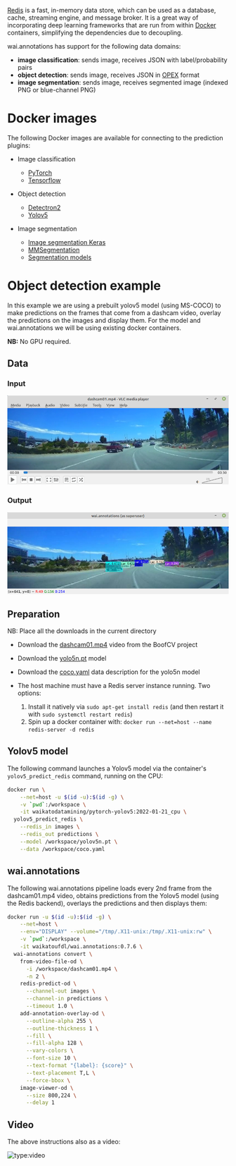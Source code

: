 [Redis](https://redis.io/) is a fast, in-memory data store, which can be used
as a database, cache, streaming engine, and message broker. It is a great way
of incorporating deep learning frameworks that are run from within 
[Docker](https://www.data-mining.co.nz/docker-for-data-scientists/) containers,
simplifying the dependencies due to decoupling. 

wai.annotations has support for the following data domains:

* **image classification**: sends image, receives JSON with label/probability pairs
* **object detection**: sends image, receives JSON in [OPEX](https://github.com/WaikatoLink2020/objdet-predictions-exchange-format) format
* **image segmentation**: sends image, receives segmented image (indexed PNG or blue-channel PNG)

# Docker images

The following Docker images are available for connecting to the prediction plugins:

* Image classification

    * [PyTorch](https://github.com/waikato-datamining/pytorch/tree/master/image-classification)
    * [Tensorflow](https://github.com/waikato-datamining/tensorflow/tree/master/image_classification)

* Object detection

    * [Detectron2](https://github.com/waikato-datamining/pytorch/tree/master/detectron2)  
    * [Yolov5](https://github.com/waikato-datamining/pytorch/tree/master/yolov5)
    
* Image segmentation

    * [Image segmentation Keras](https://github.com/waikato-datamining/tensorflow/tree/master/image-segmentation-keras)
    * [MMSegmentation](https://github.com/waikato-datamining/mmsegmentation/)
    * [Segmentation models](https://github.com/waikato-datamining/pytorch/tree/master/segmentation_models  )


# Object detection example

In this example we are using a prebuilt yolov5 model (using MS-COCO) to make predictions on the
frames that come from a dashcam video, overlay the predictions on the images and display them.
For the model and wai.annotations we will be using existing docker containers.

**NB:** No GPU required.

## Data

### Input

![dashcam raw](img/dashcam.png)

### Output

![dashcam annotated](img/dashcam_annotated.png)

## Preparation

NB: Place all the downloads in the current directory

* Download the [dashcam01.mp4](https://github.com/lessthanoptimal/BoofCV-Data/raw/15c79700a26646ed33806fe9e834e0224acb75c8/example/tracking/dashcam01.mp4) video from the BoofCV project
* Download the [yolo5n.pt](https://github.com/ultralytics/yolov5/releases/download/v6.0/yolov5n.pt) model
* Download the [coco.yaml](https://github.com/ultralytics/yolov5/blob/956be8e642b5c10af4a1533e09084ca32ff4f21f/data/coco.yaml) data description for the yolo5n model
* The host machine must have a Redis server instance running. Two options:

    1. Install it natively via `sudo apt-get install redis` (and then restart it with `sudo systemctl restart redis`)
    2. Spin up a docker container with: `docker run --net=host --name redis-server -d redis`
  

## Yolov5 model

The following command launches a Yolov5 model via the container's `yolov5_predict_redis` command,
running on the CPU: 

```bash
docker run \
    --net=host -u $(id -u):$(id -g) \
    -v `pwd`:/workspace \
    -it waikatodatamining/pytorch-yolov5:2022-01-21_cpu \
  yolov5_predict_redis \
    --redis_in images \
    --redis_out predictions \
    --model /workspace/yolov5n.pt \
    --data /workspace/coco.yaml
```

## wai.annotations

The following wai.annotations pipeline loads every 2nd frame from the dashcam01.mp4 video,
obtains predictions from the Yolov5 model (using the Redis backend), overlays the predictions
and then displays them:

```bash
docker run -u $(id -u):$(id -g) \
    --net=host \
    --env="DISPLAY" --volume="/tmp/.X11-unix:/tmp/.X11-unix:rw" \
    -v `pwd`:/workspace \
    -it waikatoufdl/wai.annotations:0.7.6 \
  wai-annotations convert \
    from-video-file-od \
      -i /workspace/dashcam01.mp4 \
      -n 2 \
    redis-predict-od \
      --channel-out images \
      --channel-in predictions \
      --timeout 1.0 \
    add-annotation-overlay-od \
      --outline-alpha 255 \
      --outline-thickness 1 \
      --fill \
      --fill-alpha 128 \
      --vary-colors \
      --font-size 10 \
      --text-format "{label}: {score}" \
      --text-placement T,L \
      --force-bbox \
    image-viewer-od \
      --size 800,224 \
      --delay 1
```

## Video

The above instructions also as a video:

![type:video](https://www.youtube.com/embed/30rrytdsBrc)

